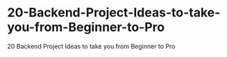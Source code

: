 # 20-Backend-Project-Ideas-to-take-you-from-Beginner-to-Pro
20 Backend Project Ideas to take you from Beginner to Pro
